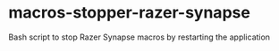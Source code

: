 # macros-stopper-razer-synapse
Bash script to stop Razer Synapse macros by restarting the application

